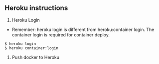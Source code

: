 ## Heroku instructions

1. Heroku Login
- Remember: heroku login is different from heroku:container login. The container login is required for container deploy.
```
$ heroku login
$ heroku container:login
```

1. Push docker to Heroku
